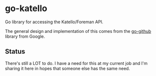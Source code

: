 # go-katello
Go library for accessing the Katello/Foreman API.

The general design and implementation of this comes from the [go-github](https://github.com/google/go-github) library from Google.

## Status
There's still a LOT to do. I have a need for this at my current job and I'm sharing it here in hopes that someone else has the same need.
